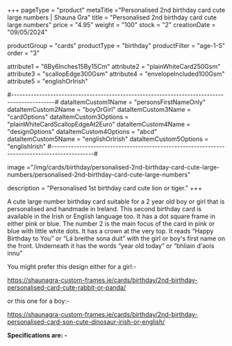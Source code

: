 +++
pageType = "product"
metaTitle ="Personalised 2nd birthday card cute large numbers | Shauna Gra"
title = "Personalised 2nd birthday card cute large numbers"
price = "4.95"
weight = "100"
stock = "2"
creationDate = "09/05/2024"

productGroup = "cards"
productType = "birthday"
productFilter = "age-1-5"
order = "3"

attribute1 = "6By6Inches15By15Cm" 
attribute2 = "plainWhiteCard250Gsm" 
attribute3 = "scallopEdge300Gsm" 
attribute4 = "envelopeIncluded100Gsm"
attribute5 = "englishOrIrish"

#---------------------------------------------------------------------------------------------#
dataItemCustom1Name = "personsFirstNameOnly"
dataItemCustom2Name = "boyOrGirl"
dataItemCustom3Name = "cardOptions"
dataItemCustom3Options = "plainWhiteCardScallopEdgeAt2Euro"
dataItemCustom4Name = "designOptions"
dataItemCustom4Options = "abcd"
dataItemCustom5Name = "englishOrIrish"
dataItemCustom5Options = "englishIrish"
#---------------------------------------------------------------------------------------------#

image ="/img/cards/birthday/personalised-2nd-birthday-card-cute-large-numbers/personalised-2nd-birthday-card-cute-large-numbers"

description = "Personalised 1st birthday card cute lion or tiger."
+++

A cute large number birthday card suitable for a 2 year old boy or girl that is personalised and handmade in Ireland. This second birthday card is available in the Irish or English language too. It has a dot square frame in either pink or blue. The number 2 is the main focus of the card in pink or blue with little white dots. It has a crown at the very top. It reads “Happy Birthday to You” or “Lá breithe sona duit” with the girl or boy's first name on the front. Underneath it has the words “year old today” or “bhliain d'aois innu”

You might prefer this design either for a girl:-

https://shaunagra-custom-frames.ie/cards/birthday/2nd-birthday-personalised-card-cute-rabbit-or-panda/

or this one for a boy:-

https://shaunagra-custom-frames.ie/cards/birthday/2nd-birthday-personalised-card-son-cute-dinosaur-irish-or-english/

**Specifications are: -**
